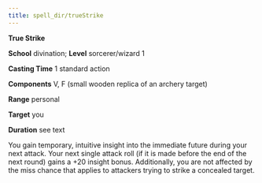 ```yaml
---
title: spell_dir/trueStrike
---
```

 **True Strike**

**School** divination; **Level** sorcerer/wizard 1

**Casting Time** 1 standard action

**Components** V, F (small wooden replica of an archery target)

**Range** personal

**Target** you

**Duration** see text

You gain temporary, intuitive insight into the immediate future during your next attack. Your next single attack roll (if it is made before the end of the next round) gains a +20 insight bonus. Additionally, you are not affected by the miss chance that applies to attackers trying to strike a concealed target.

